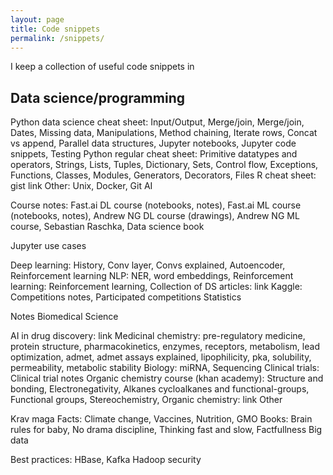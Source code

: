 ```yaml
---
layout: page
title: Code snippets
permalink: /snippets/
---
```


I keep a collection of useful code snippets in 

## Data science/programming

Python data science cheat sheet: Input/Output, Merge/join, Merge/join, Dates, Missing data, Manipulations, Method chaining, Iterate rows, Concat vs append, Parallel data structures, Jupyter notebooks, Jupyter code snippets, Testing
Python regular cheat sheet: Primitive datatypes and operators, Strings, Lists, Tuples, Dictionary, Sets, Control flow, Exceptions, Functions, Classes, Modules, Generators, Decorators, Files
R cheat sheet: gist link
Other: Unix, Docker, Git
AI

Course notes: Fast.ai DL course (notebooks, notes), Fast.ai ML course (notebooks, notes),
Andrew NG DL course (drawings), Andrew NG ML course, Sebastian Raschka, Data science book

Jupyter use cases

Deep learning: History, Conv layer, Convs explained, Autoencoder, Reinforcement learning
NLP: NER, word embeddings,
Reinforcement learning: Reinforcement learning,
Collection of DS articles: link
Kaggle: Competitions notes, Participated competitions
Statistics

Notes
Biomedical Science

AI in drug discovery: link
Medicinal chemistry: pre-regulatory medicine, protein structure, pharmacokinetics, enzymes, receptors, metabolism, lead optimization, admet, admet assays explained, lipophilicity, pka, solubility, permeability, metabolic stability
Biology: miRNA, Sequencing
Clinical trials: Clinical trial notes
Organic chemistry course (khan academy): Structure and bonding, Electronegativity, Alkanes cycloalkanes and functional-groups, Functional groups, Stereochemistry,
Organic chemistry: link
Other

Krav maga
Facts: Climate change, Vaccines, Nutrition, GMO
Books: Brain rules for baby, No drama discipline, Thinking fast and slow, Factfullness
Big data

Best practices: HBase, Kafka
Hadoop security
